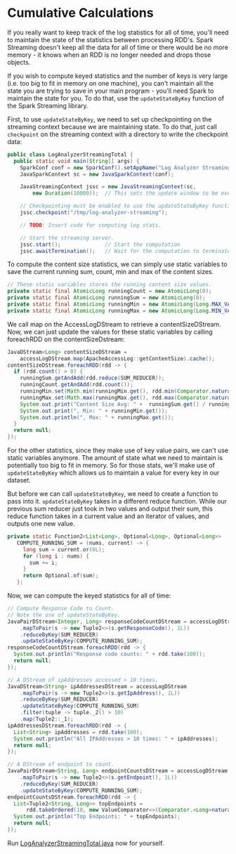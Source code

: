# Cumulative Calculations

If you really want to keep track of the log statistics for all of time, you'll
need to maintain the state of the statistics between processing RDD's.  Spark
Streaming doesn't keep all the data for all of time or there would be no more memory - it knows when an RDD is no longer needed and drops those objects.

If you wish to compute keyed statistics and the number of keys is very large
(i.e. too big to fit in memory on one machine), you can't maintain all the
state you are trying to save in your main program - you'll need Spark to maintain the state for you.  To do that, use the
```updateStateByKey``` function of the Spark Streaming library.

First, to use ```updateStateByKey```, we need to set up checkpointing on the streaming
context because we are maintaining state.  To do that, just call ```checkpoint```
on the streaming context with a directory to write the checkpoint data:
```java
public class LogAnalyzerStreamingTotal {
  public static void main(String[] args) {
    SparkConf conf = new SparkConf().setAppName("Log Analyzer Streaming Total");
    JavaSparkContext sc = new JavaSparkContext(conf);

    JavaStreamingContext jssc = new JavaStreamingContext(sc,
        new Duration(10000));  // This sets the update window to be every 10 seconds.

    // Checkpointing must be enabled to use the updateStateByKey function.
    jssc.checkpoint("/tmp/log-analyzer-streaming");

    // TODO: Insert code for computing log stats.

    // Start the streaming server.
    jssc.start();              // Start the computation
    jssc.awaitTermination();   // Wait for the computation to terminate
```

To compute the content size statistics, we can simply use static variables
to save the current running sum, count, min and max of the content sizes.

```java
// These static variables stores the running content size values.
private static final AtomicLong runningCount = new AtomicLong(0);
private static final AtomicLong runningSum = new AtomicLong(0);
private static final AtomicLong runningMin = new AtomicLong(Long.MAX_VALUE);
private static final AtomicLong runningMax = new AtomicLong(Long.MIN_VALUE);
```

We call map on the AccessLogDStream to retrieve a contentSizeDStream.
Now, we can just update the values for these static variables by calling
foreachRDD on the contentSizeDstream:
```java
JavaDStream<Long> contentSizeDStream =
    accessLogDStream.map(ApacheAccessLog::getContentSize).cache();
contentSizeDStream.foreachRDD(rdd -> {
  if (rdd.count() > 0) {
    runningSum.getAndAdd(rdd.reduce(SUM_REDUCER));
    runningCount.getAndAdd(rdd.count());
    runningMin.set(Math.min(runningMin.get(), rdd.min(Comparator.naturalOrder())));
    runningMax.set(Math.max(runningMax.get(), rdd.max(Comparator.naturalOrder())));
    System.out.print("Content Size Avg: " +  runningSum.get() / runningCount.get());
    System.out.print(", Min: " + runningMin.get());
    System.out.println(", Max: " + runningMax.get());
  }
  return null;
});
```

For the other statistics, since they make use of key value pairs, we can't
use static variables anymore.  The amount of state what we need to maintain
is potentially too big to fit in memory.  So
for those stats, we'll make use of ```updateStateByKey``` which allows us to maintain
a value for every key in our dataset.

But before we can call ```updateStateByKey```, we need to create a function to pass into it.  ```updateStateByKey``` takes in a different reduce function.
While our previous sum reducer just took in two values and output their sum, this
reduce function takes in a current value and an iterator of values,
and outputs one new value.
```java
private static Function2<List<Long>, Optional<Long>, Optional<Long>>
   COMPUTE_RUNNING_SUM = (nums, current) -> {
     long sum = current.or(0L);
     for (long i : nums) {
       sum += i;
     }
     return Optional.of(sum);
   };
```

Now, we can compute the keyed statistics for all of time:
```java
// Compute Response Code to Count.
// Note the use of updateStateByKey.
JavaPairDStream<Integer, Long> responseCodeCountDStream = accessLogDStream
    .mapToPair(s -> new Tuple2<>(s.getResponseCode(), 1L))
    .reduceByKey(SUM_REDUCER)
    .updateStateByKey(COMPUTE_RUNNING_SUM);
responseCodeCountDStream.foreachRDD(rdd -> {
  System.out.println("Response code counts: " + rdd.take(100));
  return null;
});

// A DStream of ipAddresses accessed > 10 times.
JavaDStream<String> ipAddressesDStream = accessLogDStream
    .mapToPair(s -> new Tuple2<>(s.getIpAddress(), 1L))
    .reduceByKey(SUM_REDUCER)
    .updateStateByKey(COMPUTE_RUNNING_SUM)
    .filter(tuple -> tuple._2() > 10)
    .map(Tuple2::_1);
ipAddressesDStream.foreachRDD(rdd -> {
  List<String> ipAddresses = rdd.take(100);
  System.out.println("All IPAddresses > 10 times: " + ipAddresses);
  return null;
});

// A DStream of endpoint to count.
JavaPairDStream<String, Long> endpointCountsDStream = accessLogDStream
    .mapToPair(s -> new Tuple2<>(s.getEndpoint(), 1L))
    .reduceByKey(SUM_REDUCER)
    .updateStateByKey(COMPUTE_RUNNING_SUM);
endpointCountsDStream.foreachRDD(rdd -> {
  List<Tuple2<String, Long>> topEndpoints =
      rdd.takeOrdered(10, new ValueComparator<>(Comparator.<Long>naturalOrder()));
  System.out.println("Top Endpoints: " + topEndpoints);
  return null;
});
```

Run [LogAnalyzerStreamingTotal.java](java8/src/main/com/databricks/apps/logs/chapter1/LogAnalyzerStreamingTotal.java)
now for yourself.
